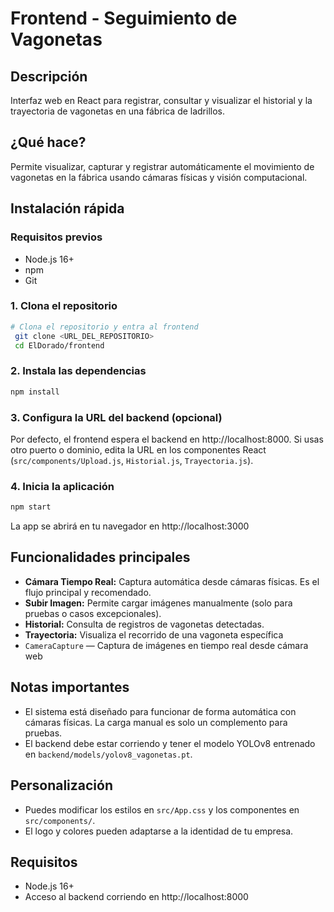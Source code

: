 # Frontend - Seguimiento de Vagonetas

## Descripción
Interfaz web en React para registrar, consultar y visualizar el historial y la trayectoria de vagonetas en una fábrica de ladrillos.

## ¿Qué hace?
Permite visualizar, capturar y registrar automáticamente el movimiento de vagonetas en la fábrica usando cámaras físicas y visión computacional.

## Instalación rápida

### Requisitos previos
- Node.js 16+
- npm
- Git

### 1. Clona el repositorio
```bash
# Clona el repositorio y entra al frontend
 git clone <URL_DEL_REPOSITORIO>
 cd ElDorado/frontend
```

### 2. Instala las dependencias
```bash
npm install
```

### 3. Configura la URL del backend (opcional)
Por defecto, el frontend espera el backend en http://localhost:8000. Si usas otro puerto o dominio, edita la URL en los componentes React (`src/components/Upload.js`, `Historial.js`, `Trayectoria.js`).

### 4. Inicia la aplicación
```bash
npm start
```

La app se abrirá en tu navegador en http://localhost:3000

## Funcionalidades principales
- **Cámara Tiempo Real:** Captura automática desde cámaras físicas. Es el flujo principal y recomendado.
- **Subir Imagen:** Permite cargar imágenes manualmente (solo para pruebas o casos excepcionales).
- **Historial:** Consulta de registros de vagonetas detectadas.
- **Trayectoria:** Visualiza el recorrido de una vagoneta específica
- `CameraCapture` — Captura de imágenes en tiempo real desde cámara web

## Notas importantes
- El sistema está diseñado para funcionar de forma automática con cámaras físicas. La carga manual es solo un complemento para pruebas.
- El backend debe estar corriendo y tener el modelo YOLOv8 entrenado en `backend/models/yolov8_vagonetas.pt`.

## Personalización
- Puedes modificar los estilos en `src/App.css` y los componentes en `src/components/`.
- El logo y colores pueden adaptarse a la identidad de tu empresa.

## Requisitos
- Node.js 16+
- Acceso al backend corriendo en http://localhost:8000

